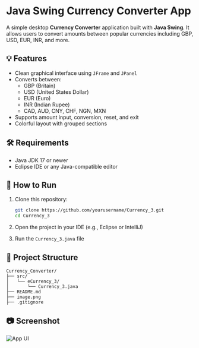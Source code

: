 

# Java Swing Currency Converter App

A simple desktop **Currency Converter** application built with **Java Swing**. It allows users to convert amounts between popular currencies including GBP, USD, EUR, INR, and more.

## 💡 Features

- Clean graphical interface using `JFrame` and `JPanel`
- Converts between:
  - GBP (Britain)
  - USD (United States Dollar)
  - EUR (Euro)
  - INR (Indian Rupee)
  - CAD, AUD, CNY, CHF, NGN, MXN
- Supports amount input, conversion, reset, and exit
- Colorful layout with grouped sections

## 🛠️ Requirements

- Java JDK 17 or newer
- Eclipse IDE or any Java-compatible editor

## 🚀 How to Run

1. Clone this repository:

   ```bash
   git clone https://github.com/yourusername/Currency_3.git
   cd Currency_3
   ```

2. Open the project in your IDE (e.g., Eclipse or IntelliJ)

3. Run the `Currency_3.java` file

## 📁 Project Structure

```
Currency_Converter/
├── src/
│   └── eCurrency_3/
│       └── Currency_3.java
├── README.md
├── image.png
├── .gitignore

```

## 📷 Screenshot

![App UI](mage.png)


